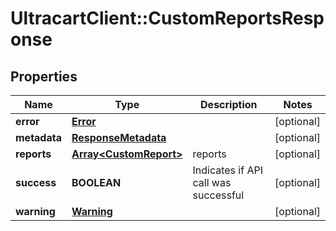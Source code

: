 # UltracartClient::CustomReportsResponse

## Properties
Name | Type | Description | Notes
------------ | ------------- | ------------- | -------------
**error** | [**Error**](Error.md) |  | [optional] 
**metadata** | [**ResponseMetadata**](ResponseMetadata.md) |  | [optional] 
**reports** | [**Array&lt;CustomReport&gt;**](CustomReport.md) | reports | [optional] 
**success** | **BOOLEAN** | Indicates if API call was successful | [optional] 
**warning** | [**Warning**](Warning.md) |  | [optional] 


